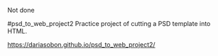 Not done

#psd_to_web_project2
Practice project of cutting a PSD template into HTML.

https://dariasobon.github.io/psd_to_web_project2/


